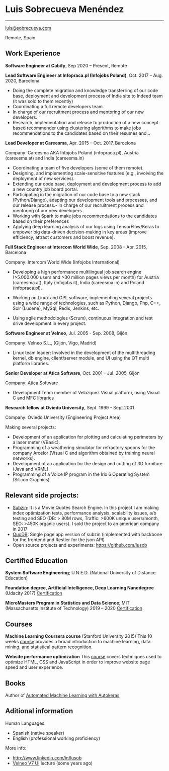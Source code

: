 Luis Sobrecueva Menéndez
============
-------------------        ----------------------------
luis@sobrecueva.com

Remote, Spain 

Work Experience
----------

**Software Engineer at Cabify**, Sep 2020 – Present, Remote 


**Lead Software Engineer at Infopraca.pl (Infojobs Poland)**, Oct. 2017 – Aug. 2020, Barcelona 

* Doing the complete migration and knowledge transferring of our code base, deployment and development process of India site to Indeed team (it was sold to them recently)
* Coordinating a full remote developers team.
* In charge of our recruitment process and mentoring of our new developers.
* Research, implementation and release to production of a new concept based recommender using clustering algorithms to make jobs recommendations to the candidates based on their resumes and...


**Lead Developer at Careesma**, Apr. 2015 – Oct. 2017, Barcelona

 Company: Careesma AKA Infojobs Poland (infopraca.pl), Austria (careesma.at) and India (careesma.in)
 
* Coordinating a team of five developers (some of them remote).
* Designing, and implementing scale-sensitive features (e.g., involving the deployment of new
services).
* Extending our code base, deployment and development process to add a new country job board
portal.
* Participating in the migration of our code base to a new stack (Python/Django), adapting our
development tools and processes, and our release process.- In charge of our recruitment process
and mentoring of our new developers.
* Working with Spark to make jobs recommendations to the candidates based on their preferences
* Applying deep learning analysis of our logs using TensorFlow/Keras to empower big data-driven
decision-making in key areas (improve efficiency, attract customers and boost revenue).


**Full Stack Engineer at Intercom World Wide**, Sep. 2008 - Apr. 2015, Barcelona

Company: Intercom World Wide (Infojobs International)

* Developing a high performance multilingual job search engine (>5.000.000 users and >30 million
pages views per month) for Austria (careesma.at), Italy (infojobs.it), India (careesma.in) and
Poland (infopraca.pl).

* Working on Linux and GPL software, implementing several projects using a wide range of
technologies, such as Python, Django, Php, C++, Solr (Lucene), MySql, Redis, Jenkins, etc.

* Using agile methodologies (Scrum), continuous integration and test drive development in every
project.


**Software Engineer at Velneo**, Jul. 2005 - Sep. 2008, Gijón

Company: Velneo S.L., (Gijón, Vigo, Madrid)

* Linux team leader: Involved in the development of the multithreading kernel, db engine, client/server
module, and UI using the QT multi platform libraries.

**Senior Developer at Atica Software**, Oct. 2001 - Jul. 2005, Gijón

Company: Atica Software

* Development Team member of Velazquez Visual platform, using Visual C and MFC libraries

**Research fellow at ​Oviedo University**, Sept. 1999 - Sept.2001

Company: Oviedo University (Engineering Project Area)

Making several projects:

* Development of an application for plotting and calculating perimeters by a laser meter (VBasic).
* Programming of a weathering simulator for refractory spoons for the company Arcelor (Visual C
and algorithm obtained by training neural networks).
* Development of an application for the design and cutting of 3D furniture (Java and VRML).
* Programming of a Voice IP program in the Irix 6 Operating System (Silicon Graphics).

Relevant side projects:
--------------------

* [Subzin](http://www.subzin.com): It is a Movie Quotes Search Engine. In this project I am making index optimization tests, performance analysis, scalability issues, a/b testing and SEO (DB: > 80M rows, Traffic: >600K unique users/month, SEO: >450K organic users). I sold the project to an american company in 2017
* [QuoDB](http://quodb.com): Single page app version of subzin (implemented with backbone for the frontend and
Restler for the json API)
* Open source projects and experiments: https://github.com/lusob

Certified Education
------------------

**System Software Engineering**;  U.N.E.D. (National University of Distance Education)    

**Foundation degree, Artificial Intelligence, Deep Learning Nanodegree** (Udacity 2017) [Certification](https://drive.google.com/file/d/0B_8oa-AtnwcURGlIYS00bWVCTGc/view)

**MicroMasters Program in Statistics and Data Science**; MIT (Massachusetts Institute of Technology) 2019 – 2020 [Certification](https://courses.edx.org/certificates/a39e44e9077b4687b6fa6ff78d7f4350)

Courses
-------

**Machine Learning Coursera course** (Stanford University 2015)
This 10 weeks [course](https://www.coursera.org/learn/machine-learning) provides a broad introduction to machine learning, data mining, and statistical pattern recognition.

**Website performance optimization**
This [course](https://www.udacity.com/course/website-performance-optimization--ud884) covers techniques used to optimize HTML, CSS and JavaScript in order to improve website page speed and user experience.

Books
-----
Author of [Automated Machine Learning with Autokeras](https://www.amazon.com/Automated-Machine-Learning-AutoKeras-accessible/dp/1800567642)

Aditional information
----------------------------------------

Human Languages:

* Spanish (native speaker)
* English (professional working proficiency)

More info:
* http://www.linkedin.com/in/lusob
* [Velneo V7 UI](http://www.youtube.com/watch?v=yMQ4vsrAm5g) lecture (some years ago)
